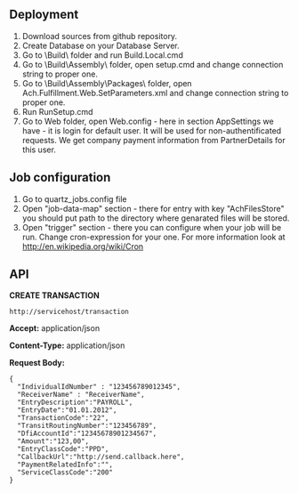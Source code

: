 ## Deployment
1. Download sources from github repository.
2. Create Database on your Database Server.
3. Go to \Build\ folder and run Build.Local.cmd
4. Go to \Build\Assembly\ folder, open setup.cmd and change connection string to proper one. 
5. Go to \Build\Assembly\Packages\ folder, open Ach.Fulfillment.Web.SetParameters.xml and change connection string to proper one.
6. Run RunSetup.cmd
7. Go to Web folder, open Web.config - here in section AppSettings we have   <add key ="DefaultUser" value="admin"/> - 
it is login for default user. It will be used for non-authentificated requests. We get company payment information from PartnerDetails for this user. 

## Job configuration
1. Go to quartz_jobs.config file 
2. Open "job-data-map" section - there for entry with key "AchFilesStore" you should put path to the directory where genarated files will be stored.
3. Open "trigger" section - there you can configure when your job will be run. Change cron-expression for your one. For more information look at http://en.wikipedia.org/wiki/Cron


## API

**CREATE TRANSACTION**

    http://servicehost/transaction

**Accept:** application/json

**Content-Type:** application/json

**Request Body:**

    {
      "IndividualIdNumber" : "123456789012345",
      "ReceiverName" : "ReceiverName",
      "EntryDescription":"PAYROLL",
      "EntryDate":"01.01.2012",
      "TransactionCode":"22", 
      "TransitRoutingNumber":"123456789",
      "DfiAccountId":"12345678901234567", 
      "Amount":"123,00", 
      "EntryClassCode":"PPD", 
      "CallbackUrl":"http://send.callback.here",
      "PaymentRelatedInfo":"",
      "ServiceClassCode":"200"
    }



